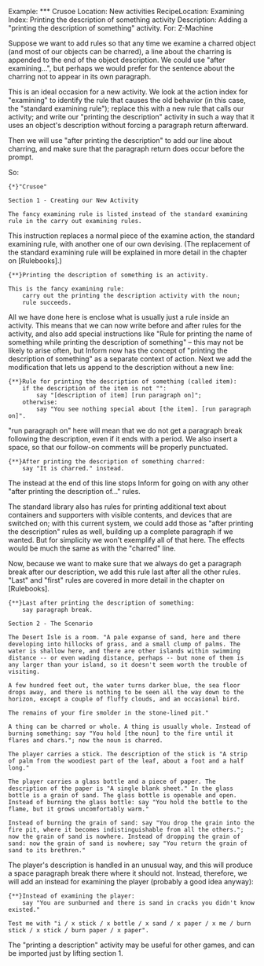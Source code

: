 Example: *** Crusoe
Location: New activities
RecipeLocation: Examining
Index: Printing the description of something activity
Description: Adding a "printing the description of something" activity.
For: Z-Machine

  
Suppose we want to add rules so that any time we examine a charred object (and most of our objects can be charred), a line about the charring is appended to the end of the object description. We could use "after examining...", but perhaps we would prefer for the sentence about the charring not to appear in its own paragraph.

  
This is an ideal occasion for a new activity. We look at the action index for "examining" to identify the rule that causes the old behavior (in this case, the "standard examining rule"); replace this with a new rule that calls our activity; and write our "printing the description" activity in such a way that it uses an object's description without forcing a paragraph return afterward.

  
Then we will use "after printing the description" to add our line about charring, and make sure that the paragraph return does occur before the prompt.

  
So:

  

``` inform7
{*}"Crusoe"

Section 1 - Creating our New Activity

The fancy examining rule is listed instead of the standard examining rule in the carry out examining rules.
```

  
This instruction replaces a normal piece of the examine action, the standard examining rule, with another one of our own devising. (The replacement of the standard examining rule will be explained in more detail in the chapter on [Rulebooks].)

  

``` inform7
{**}Printing the description of something is an activity.

This is the fancy examining rule:
	carry out the printing the description activity with the noun;
	rule succeeds.
```

  
All we have done here is enclose what is usually just a rule inside an activity. This means that we can now write before and after rules for the activity, and also add special instructions like "Rule for printing the name of something while printing the description of something" – this may not be likely to arise often, but Inform now has the concept of "printing the description of something" as a separate context of action. Next we add the modification that lets us append to the description without a new line:

  

``` inform7
{**}Rule for printing the description of something (called item):
	if the description of the item is not "":
		say "[description of item] [run paragraph on]";
	otherwise:
		say "You see nothing special about [the item]. [run paragraph on]".
```

  
"run paragraph on" here will mean that we do not get a paragraph break following the description, even if it ends with a period. We also insert a space, so that our follow-on comments will be properly punctuated.

  

``` inform7
{**}After printing the description of something charred:
	say "It is charred." instead.
```

  
The instead at the end of this line stops Inform for going on with any other "after printing the description of..." rules.

  
The standard library also has rules for printing additional text about containers and supporters with visible contents, and devices that are switched on; with this current system, we could add those as "after printing the description" rules as well, building up a complete paragraph if we wanted. But for simplicity we won't exemplify all of that here. The effects would be much the same as with the "charred" line.

  
Now, because we want to make sure that we always do get a paragraph break after our description, we add this rule last after all the other rules. "Last" and "first" rules are covered in more detail in the chapter on [Rulebooks].

  

``` inform7
{**}Last after printing the description of something:
	say paragraph break.

Section 2 - The Scenario

The Desert Isle is a room. "A pale expanse of sand, here and there developing into hillocks of grass, and a small clump of palms. The water is shallow here, and there are other islands within swimming distance -- or even wading distance, perhaps -- but none of them is any larger than your island, so it doesn't seem worth the trouble of visiting.

A few hundred feet out, the water turns darker blue, the sea floor drops away, and there is nothing to be seen all the way down to the horizon, except a couple of fluffy clouds, and an occasional bird.

The remains of your fire smolder in the stone-lined pit."

A thing can be charred or whole. A thing is usually whole. Instead of burning something: say "You hold [the noun] to the fire until it flares and chars."; now the noun is charred.

The player carries a stick. The description of the stick is "A strip of palm from the woodiest part of the leaf, about a foot and a half long."

The player carries a glass bottle and a piece of paper. The description of the paper is "A single blank sheet." In the glass bottle is a grain of sand. The glass bottle is openable and open. Instead of burning the glass bottle: say "You hold the bottle to the flame, but it grows uncomfortably warm."

Instead of burning the grain of sand: say "You drop the grain into the fire pit, where it becomes indistinguishable from all the others."; now the grain of sand is nowhere. Instead of dropping the grain of sand: now the grain of sand is nowhere; say "You return the grain of sand to its brethren."
```

  
The player's description is handled in an unusual way, and this will produce a space paragraph break there where it should not. Instead, therefore, we will add an instead for examining the player (probably a good idea anyway):

  

``` inform7
{**}Instead of examining the player:
	say "You are sunburned and there is sand in cracks you didn't know existed."

Test me with "i / x stick / x bottle / x sand / x paper / x me / burn stick / x stick / burn paper / x paper".
```

  
The "printing a description" activity may be useful for other games, and can be imported just by lifting section 1.


